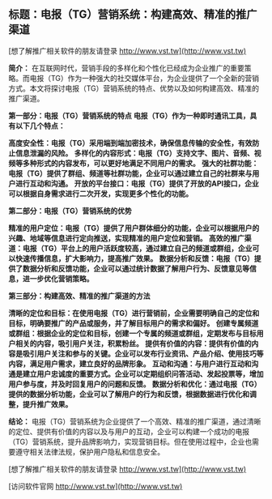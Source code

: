 ## **标题：电报（TG）营销系统：构建高效、精准的推广渠道**

[想了解推广相关软件的朋友请登录 http://www.vst.tw](http://www.vst.tw)

**简介：**
在互联网时代，营销手段的多样化和个性化已经成为企业推广的重要策略。而电报（TG）作为一种强大的社交媒体平台，为企业提供了一个全新的营销方式。本文将探讨电报（TG）营销系统的特点、优势以及如何构建高效、精准的推广渠道。

**第一部分：电报（TG）营销系统的特点**
**电报（TG）作为一种即时通讯工具，具有以下几个特点：**

**高度安全性：电报（TG）采用端到端加密技术，确保信息传输的安全性，有效防止信息泄漏的风险。**
**多样化的内容形式：电报（TG）支持文字、图片、音频、视频等多种形式的内容发布，可以更好地满足不同用户的需求。**
**强大的社群功能：电报（TG）提供了群组、频道等社群功能，企业可以通过建立自己的社群来与用户进行互动和沟通。**
**开放的平台接口：电报（TG）提供了开放的API接口，企业可以根据自身需求进行二次开发，实现更多个性化的功能。**

**第二部分：电报（TG）营销系统的优势**

**精准的用户定位：电报（TG）提供了用户群体细分的功能，企业可以根据用户的兴趣、地域等信息进行定向推送，实现精准的用户定位和营销。**
**高效的推广渠道：电报（TG）平台上的用户活跃度较高，通过建立自己的频道或群组，企业可以快速传播信息，扩大影响力，提高推广效果。**
**数据分析和反馈：电报（TG）提供了数据分析和反馈功能，企业可以通过统计数据了解用户行为、反馈意见等信息，进一步优化营销策略。**

**第三部分：构建高效、精准的推广渠道的方法**

**清晰的定位和目标：在使用电报（TG）进行营销前，企业需要明确自己的定位和目标，明确要推广的产品或服务，并了解目标用户的需求和偏好。**
**创建专属频道或群组：根据企业的定位和目标，创建一个专属的频道或群组，定期发布与目标用户相关的内容，吸引用户关注，积累粉丝。**
**提供有价值的内容：提供有价值的内容是吸引用户关注和参与的关键。企业可以发布行业资讯、产品介绍、使用技巧等内容，满足用户需求，建立良好的品牌形象。**
**互动和沟通：与用户进行互动和沟通是建立用户忠诚度的重要方式。企业可以定期组织问答活动、发起投票等，增加用户参与度，并及时回复用户的问题和反馈。**
**数据分析和优化：通过电报（TG）提供的数据分析功能，企业可以了解用户的行为和反馈，根据数据进行优化和调整，提升推广效果。**

**结论：**
电报（TG）营销系统为企业提供了一个高效、精准的推广渠道，通过清晰的定位、提供有价值的内容以及与用户的互动，企业可以构建一个成功的电报（TG）营销系统，提升品牌影响力，实现营销目标。但在使用过程中，企业也需要遵守相关法律法规，保护用户隐私和信息安全。

[想了解推广相关软件的朋友请登录 http://www.vst.tw](http://www.vst.tw)


[访问软件官网 http://www.vst.tw](http://www.vst.tw)
